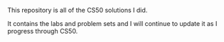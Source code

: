 This repository is all of the CS50 solutions I did.

It contains the labs and problem sets and I will continue to update it as I progress through CS50.
